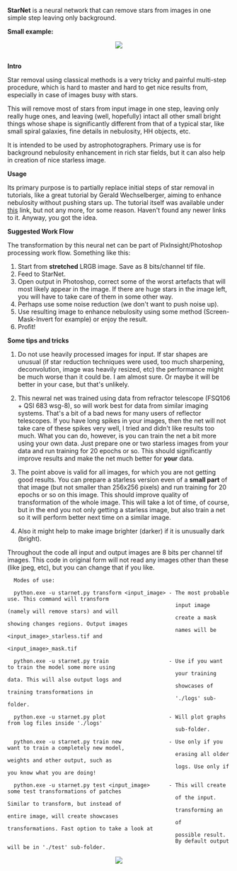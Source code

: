 **StarNet** is a neural network that can remove stars from images in one simple step leaving only background.

**Small example:**

<div align="center">
  <img src="https://github.com/nekitmm/starnet/blob/master/example.jpg"><br><br>
</div>

**Intro**

Star removal using classical methods is a very tricky and painful multi-step procedure, which is hard to master
and hard to get nice results from, especially in case of images busy with stars.

This will remove most of stars from input image in one step, leaving only really huge ones, and leaving (well, hopefully)
intact all other small bright things whose shape is significantly different from that of a typical star, like small spiral
galaxies, fine details in nebulosity, HH objects, etc.

It is intended to be used by astrophotographers. Primary use is for background nebulosity enhancement in rich star fields,
but it can also help in creation of nice starless image.

**Usage**

Its primary purpose is to partially replace initial steps of star removal in tutorials, like a great tutorial by Gerald Wechselberger,
aiming to enhance nebulosity without pushing stars up. The tutorial itself was available under
<a href="https://dl.dropboxusercontent.com/u/57910417/Howto_enhance_nebuala_without_pushing_stars.wmv">this</a> link, but not any more,
for some reason. Haven't found any newer links to it. Anyway, you got the idea.

**Suggested Work Flow**

The transformation by this neural net can be part of PixInsight/Photoshop processing work flow. Something like this:

1. Start from **stretched** LRGB image. Save as 8 bits/channel tif file.
2. Feed to StarNet.
3. Open output in Photoshop, correct some of the worst artefacts that will most likely appear in the image. If there are huge stars
in the image left, you will have to take care of them in some other way.
4. Perhaps use some noise reduction (we don't want to push noise up).
5. Use resulting image to enhance nebulosity using some method (Screen-Mask-Invert for example) or enjoy the result.
6. Profit!

**Some tips and tricks**

1. Do not use heavily processed images for input. If star shapes are unusual (if star reduction techniques were used, too much sharpening,
deconvolution, image was heavily resized, etc) the performance might be much worse than it could be. I am almost sure. Or maybe it will be
better in your case, but that's unlikely.

2. This newral net was trained using data from refractor telescope (FSQ106 + QSI 683 wsg-8), so will work best for data from similar imaging
systems. That's a bit of a bad news for many users of reflector telescopes. If you have long spikes in your images, then the net will not take
care of these spikes very well, I tried and didn't like results too much. What you can do, however, is you can train the net a bit more
using your own data. Just prepare one or two starless images from your data and run training for 20 epochs or so. This should significantly
improve results and make the net much better for **your** data.

3. The point above is valid for all images, for which you are not getting good results. You can prepare a starless version even of a **small
part** of that image (but not smaller than 256x256 pixels) and run training for 20 epochs or so on this image. This should improve quality of
transformation of the whole image. This will take a lot of time, of course, but in the end you not only getting a starless image, but also
train a net so it will perform better next time on a similar image.

4. Also it might help to make image brighter (darker) if it is unusually dark (bright).
 
Throughout the code all input and output images are 8 bits per channel tif images.
This code in original form will not read any images other than these (like jpeg, etc), but you can change that if you like.
 
 
      Modes of use:
      
      python.exe -u starnet.py transform <input_image> - The most probable use. This command will transform 
                                                         input image (namely will remove stars) and will 
                                                         create a mask showing changes regions. Output images
                                                         names will be <input_image>_starless.tif and
                                                         <input_image>_mask.tif
      
      python.exe -u starnet.py train                   - Use if you want to train the model some more using
                                                         your training data. This will also output logs and
                                                         showcases of training transformations in 
                                                         './logs' sub-folder.
                                                         
      python.exe -u starnet.py plot                    - Will plot graphs from log files inside './logs' 
                                                         sub-folder.
      
      python.exe -u starnet.py train new               - Use only if you want to train a completely new model,
                                                         erasing all older weights and other output, such as
                                                         logs. Use only if you know what you are doing!
 
      python.exe -u starnet.py test <input_image>      - This will create some test transformations of patches
                                                         of the input. Similar to transform, but instead of
                                                         transforming an entire image, will create showcases
                                                         of transformations. Fast option to take a look at 
                                                         possible result.
                                                         By default output will be in './test' sub-folder.







<div align="center">
  <img src="https://github.com/nekitmm/starnet/blob/master/show.jpg"><br><br>
</div>